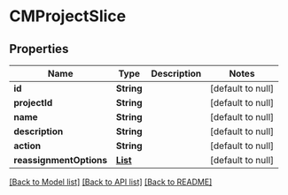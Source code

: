 # CMProjectSlice
## Properties

| Name | Type | Description | Notes |
|------------ | ------------- | ------------- | -------------|
| **id** | **String** |  | [default to null] |
| **projectId** | **String** |  | [default to null] |
| **name** | **String** |  | [default to null] |
| **description** | **String** |  | [default to null] |
| **action** | **String** |  | [default to null] |
| **reassignmentOptions** | [**List**](CMSliceReassignment.md) |  | [default to null] |

[[Back to Model list]](../README.md#documentation-for-models) [[Back to API list]](../README.md#documentation-for-api-endpoints) [[Back to README]](../README.md)

